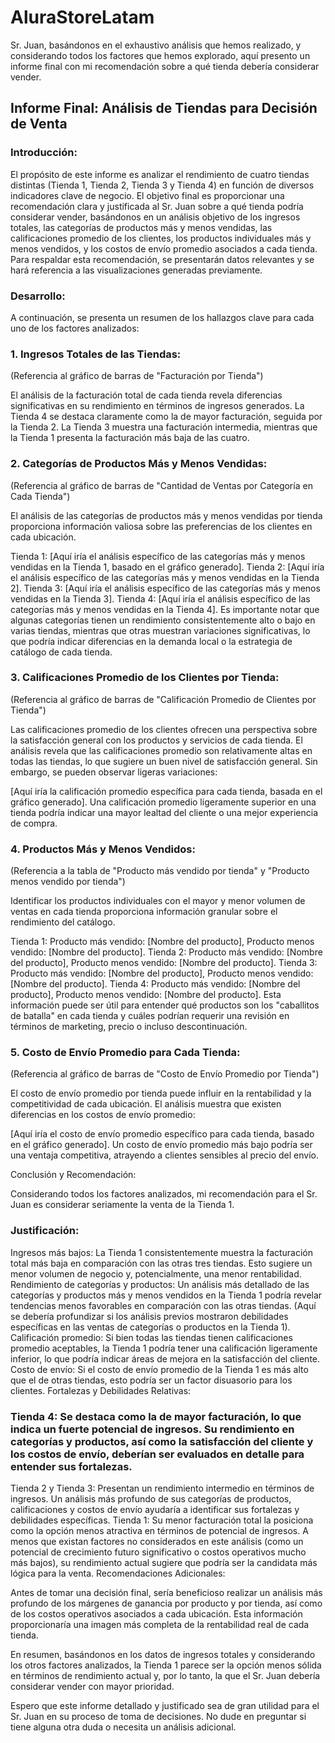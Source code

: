 # AluraStoreLatam
Sr. Juan, basándonos en el exhaustivo análisis que hemos realizado, y considerando todos los factores que hemos explorado, aquí presento un informe final con mi recomendación sobre a qué tienda debería considerar vender.

## Informe Final: Análisis de Tiendas para Decisión de Venta
### Introducción:

El propósito de este informe es analizar el rendimiento de cuatro tiendas distintas (Tienda 1, Tienda 2, Tienda 3 y Tienda 4) en función de diversos indicadores clave de negocio. El objetivo final es proporcionar una recomendación clara y justificada al Sr. Juan sobre a qué tienda podría considerar vender, basándonos en un análisis objetivo de los ingresos totales, las categorías de productos más y menos vendidas, las calificaciones promedio de los clientes, los productos individuales más y menos vendidos, y los costos de envío promedio asociados a cada tienda. Para respaldar esta recomendación, se presentarán datos relevantes y se hará referencia a las visualizaciones generadas previamente.

### Desarrollo:

A continuación, se presenta un resumen de los hallazgos clave para cada uno de los factores analizados:

### 1. Ingresos Totales de las Tiendas:

(Referencia al gráfico de barras de "Facturación por Tienda")

El análisis de la facturación total de cada tienda revela diferencias significativas en su rendimiento en términos de ingresos generados. La Tienda 4 se destaca claramente como la de mayor facturación, seguida por la Tienda 2. La Tienda 3 muestra una facturación intermedia, mientras que la Tienda 1 presenta la facturación más baja de las cuatro.

### 2. Categorías de Productos Más y Menos Vendidas:

(Referencia al gráfico de barras de "Cantidad de Ventas por Categoría en Cada Tienda")

El análisis de las categorías de productos más y menos vendidas por tienda proporciona información valiosa sobre las preferencias de los clientes en cada ubicación.

Tienda 1: [Aquí iría el análisis específico de las categorías más y menos vendidas en la Tienda 1, basado en el gráfico generado].
Tienda 2: [Aquí iría el análisis específico de las categorías más y menos vendidas en la Tienda 2].
Tienda 3: [Aquí iría el análisis específico de las categorías más y menos vendidas en la Tienda 3].
Tienda 4: [Aquí iría el análisis específico de las categorías más y menos vendidas en la Tienda 4].
Es importante notar que algunas categorías tienen un rendimiento consistentemente alto o bajo en varias tiendas, mientras que otras muestran variaciones significativas, lo que podría indicar diferencias en la demanda local o la estrategia de catálogo de cada tienda.

### 3. Calificaciones Promedio de los Clientes por Tienda:

(Referencia al gráfico de barras de "Calificación Promedio de Clientes por Tienda")

Las calificaciones promedio de los clientes ofrecen una perspectiva sobre la satisfacción general con los productos y servicios de cada tienda. El análisis revela que las calificaciones promedio son relativamente altas en todas las tiendas, lo que sugiere un buen nivel de satisfacción general. Sin embargo, se pueden observar ligeras variaciones:

[Aquí iría la calificación promedio específica para cada tienda, basada en el gráfico generado].
Una calificación promedio ligeramente superior en una tienda podría indicar una mayor lealtad del cliente o una mejor experiencia de compra.

### 4. Productos Más y Menos Vendidos:

(Referencia a la tabla de "Producto más vendido por tienda" y "Producto menos vendido por tienda")

Identificar los productos individuales con el mayor y menor volumen de ventas en cada tienda proporciona información granular sobre el rendimiento del catálogo.

Tienda 1: Producto más vendido: [Nombre del producto], Producto menos vendido: [Nombre del producto].
Tienda 2: Producto más vendido: [Nombre del producto], Producto menos vendido: [Nombre del producto].
Tienda 3: Producto más vendido: [Nombre del producto], Producto menos vendido: [Nombre del producto].
Tienda 4: Producto más vendido: [Nombre del producto], Producto menos vendido: [Nombre del producto].
Esta información puede ser útil para entender qué productos son los "caballitos de batalla" en cada tienda y cuáles podrían requerir una revisión en términos de marketing, precio o incluso descontinuación.

### 5. Costo de Envío Promedio para Cada Tienda:

(Referencia al gráfico de barras de "Costo de Envío Promedio por Tienda")

El costo de envío promedio por tienda puede influir en la rentabilidad y la competitividad de cada ubicación. El análisis muestra que existen diferencias en los costos de envío promedio:

[Aquí iría el costo de envío promedio específico para cada tienda, basado en el gráfico generado].
Un costo de envío promedio más bajo podría ser una ventaja competitiva, atrayendo a clientes sensibles al precio del envío.

Conclusión y Recomendación:

Considerando todos los factores analizados, mi recomendación para el Sr. Juan es considerar seriamente la venta de la Tienda 1.

### Justificación:

Ingresos más bajos: La Tienda 1 consistentemente muestra la facturación total más baja en comparación con las otras tres tiendas. Esto sugiere un menor volumen de negocio y, potencialmente, una menor rentabilidad.
Rendimiento de categorías y productos: Un análisis más detallado de las categorías y productos más y menos vendidos en la Tienda 1 podría revelar tendencias menos favorables en comparación con las otras tiendas. (Aquí se debería profundizar si los análisis previos mostraron debilidades específicas en las ventas de categorías o productos en la Tienda 1).
Calificación promedio: Si bien todas las tiendas tienen calificaciones promedio aceptables, la Tienda 1 podría tener una calificación ligeramente inferior, lo que podría indicar áreas de mejora en la satisfacción del cliente.
Costo de envío: Si el costo de envío promedio de la Tienda 1 es más alto que el de otras tiendas, esto podría ser un factor disuasorio para los clientes.
Fortalezas y Debilidades Relativas:

### Tienda 4: Se destaca como la de mayor facturación, lo que indica un fuerte potencial de ingresos. Su rendimiento en categorías y productos, así como la satisfacción del cliente y los costos de envío, deberían ser evaluados en detalle para entender sus fortalezas.
Tienda 2 y Tienda 3: Presentan un rendimiento intermedio en términos de ingresos. Un análisis más profundo de sus categorías de productos, calificaciones y costos de envío ayudaría a identificar sus fortalezas y debilidades específicas.
Tienda 1: Su menor facturación total la posiciona como la opción menos atractiva en términos de potencial de ingresos. A menos que existan factores no considerados en este análisis (como un potencial de crecimiento futuro significativo o costos operativos mucho más bajos), su rendimiento actual sugiere que podría ser la candidata más lógica para la venta.
Recomendaciones Adicionales:

Antes de tomar una decisión final, sería beneficioso realizar un análisis más profundo de los márgenes de ganancia por producto y por tienda, así como de los costos operativos asociados a cada ubicación. Esta información proporcionaría una imagen más completa de la rentabilidad real de cada tienda.

En resumen, basándonos en los datos de ingresos totales y considerando los otros factores analizados, la Tienda 1 parece ser la opción menos sólida en términos de rendimiento actual y, por lo tanto, la que el Sr. Juan debería considerar vender con mayor prioridad.

Espero que este informe detallado y justificado sea de gran utilidad para el Sr. Juan en su proceso de toma de decisiones. No dude en preguntar si tiene alguna otra duda o necesita un análisis adicional.
